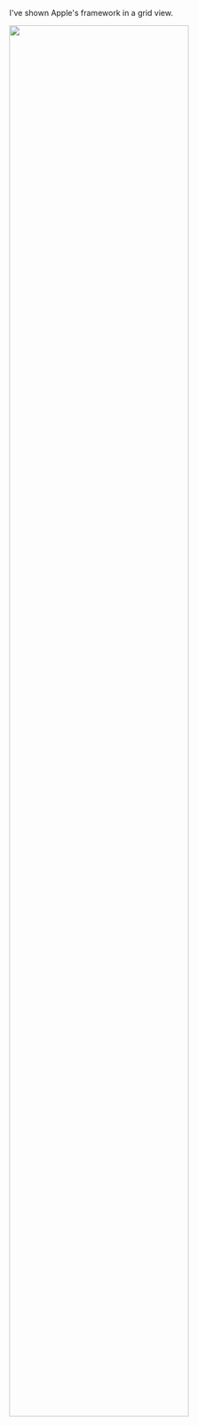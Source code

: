 I've shown Apple's framework in a grid view.

<img width="80%" src="https://user-images.githubusercontent.com/120432007/209261712-8bc38b19-c86a-4bff-a439-cc691b733a97.mp4"/>
